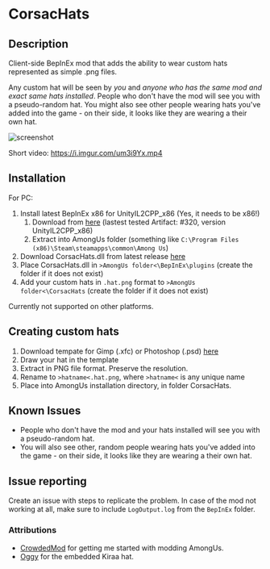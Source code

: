 ﻿# CorsacHats


## Description

Client-side BepInEx mod that adds the ability to wear custom hats represented as simple .png files. 

Any custom hat will be seen by *you* and *anyone who has the same mod and exact same hats installed*. 
People who don't have the mod will see you with a pseudo-random hat. You might also see other people wearing hats you've added into the game - on their side, it looks like they are wearing a their own hat.

![screenshot](https://i.imgur.com/ap0txjo.png)

Short video: https://i.imgur.com/um3i9Yx.mp4

## Installation

For PC:

1) Install latest BepInEx x86 for UnityIL2CPP_x86 (Yes, it needs to be x86!)
	1) Download from [here](https://builds.bepis.io/projects/bepinex_be) (lastest tested Artifact: #320, version UnityIL2CPP_x86)
	2) Extract into AmongUs folder (something like `C:\Program Files (x86)\Steam\steamapps\common\Among Us`) 
2) Download CorsacHats.dll from latest release [here](https://github.com/kiraacorsac/CorsacHats/releases/)
3) Place CorsacHats.dll in `>AmongUs folder<\BepInEx\plugins` (create the folder if it does not exist)
4) Add your custom hats in `.hat.png` format to `>AmongUs folder<\CorsacHats` (create the folder if it does not exist)

Currently not supported on other platforms.

## Creating custom hats
1) Download tempate for Gimp (.xfc) or Photoshop (.psd) [here](https://github.com/kiraacorsac/CorsacHats/releases/)
2) Draw your hat in the template
3) Extract in PNG file format. Preserve the resolution.
4) Rename to `>hatname<.hat.png`, where `>hatname<` is any unique name
5) Place into AmongUs installation directory, in folder CorsacHats.

## Known Issues
- People who don't have the mod and your hats installed will see you with a pseudo-random hat. 
- You will also see other, random people wearing hats you've added into the game - on their side, it looks like they are wearing a their own hat.

## Issue reporting
Create an issue with steps to replicate the problem. In case of the mod not working at all, make sure to include `LogOutput.log` from the `BepInEx` folder.

### Attributions
- [CrowdedMod](https://github.com/CrowdedMods/CrowdedMod) for getting me started with modding AmongUs.
- [Oggy](https://twitter.com/OggyOsbourne) for the embedded Kiraa hat.
